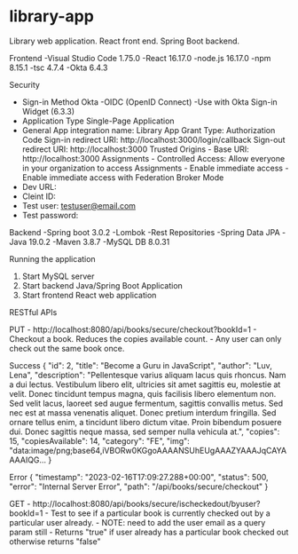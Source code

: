 # library-app
 Library web application. React front end. Spring Boot backend.

Frontend
-Visual Studio Code 1.75.0
-React 16.17.0
-node.js 16.17.0
-npm 8.15.1
-tsc 4.7.4
-Okta 6.4.3

Security
- Sign-in Method
	Okta
		-OIDC (OpenID Connect)
			-Use with Okta Sign-in Widget (6.3.3)
- Application Type
	Single-Page Application
- General
	App integration name: Library App
	Grant Type: Authorization Code
	Sign-in redirect URI: http://localhost:3000/login/callback
	Sign-out redirect URI: http://localhost:3000
	Trusted Origins - Base URI: http://localhost:3000
	Assignments - Controlled Access: Allow everyone in your organization to access
	Assignments - Enable immediate access - Enable immediate access with Federation Broker Mode
- Dev URL: 
- Cleint ID:
- Test user: testuser@email.com
- Test password: 


Backend
-Spring boot 3.0.2
-Lombok
-Rest Repositories
-Spring Data JPA
-Java 19.0.2
-Maven 3.8.7
-MySQL DB 8.0.31

Running the application
1) Start MySQL server
2) Start backend Java/Spring Boot Application
3) Start frontend React web application

RESTful APIs

PUT - http://localhost:8080/api/books/secure/checkout?bookId=1
	- Checkout a book. Reduces the copies available count.
	- Any user can only check out the same book once.

Success
{
    "id": 2,
    "title": "Become a Guru in JavaScript",
    "author": "Luv, Lena",
    "description": "Pellentesque varius aliquam lacus quis rhoncus. Nam a dui lectus. Vestibulum libero elit, ultricies sit amet sagittis eu, molestie at velit. Donec tincidunt tempus magna, quis facilisis libero elementum non. Sed velit lacus, laoreet sed augue fermentum, sagittis convallis metus. Sed nec est at massa venenatis aliquet. Donec pretium interdum fringilla. Sed ornare tellus enim, a tincidunt libero dictum vitae. Proin bibendum posuere dui. Donec sagittis neque massa, sed semper nulla vehicula at.",
    "copies": 15,
    "copiesAvailable": 14,
    "category": "FE",
    "img": "data:image/png;base64,iVBORw0KGgoAAAANSUhEUgAAAZYAAAJqCAYAAAAIQG...
}

Error
{
    "timestamp": "2023-02-16T17:09:27.288+00:00",
    "status": 500,
    "error": "Internal Server Error",
    "path": "/api/books/secure/checkout"
}

GET - http://localhost:8080/api/books/secure/ischeckedout/byuser?bookId=1
	- Test to see if a particular book is currently checked out by a particular user already.
	- NOTE: need to add the user email as a query param still
	- Returns "true" if user already has a particular book checked out otherwise returns "false"
